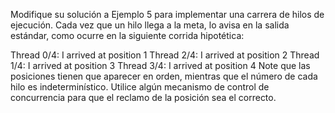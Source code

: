 Modifique su solución a Ejemplo 5 para implementar una carrera de hilos de ejecución. Cada vez que un hilo llega a la meta, lo avisa en la salida estándar, como ocurre en la siguiente corrida hipotética:

Thread 0/4: I arrived at position 1
Thread 2/4: I arrived at position 2
Thread 1/4: I arrived at position 3
Thread 3/4: I arrived at position 4
Note que las posiciones tienen que aparecer en orden, mientras que el número de cada hilo es indeterminístico. Utilice algún mecanismo de control de concurrencia para que el reclamo de la posición sea el correcto.
